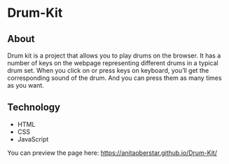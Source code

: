 # Drum-Kit

## About
Drum kit is a project that allows you to play drums on the browser.
It has a number of keys on the webpage representing different drums in a typical drum set.
When you click on or press keys on keyboard, you’ll get the corresponding sound of the drum. And you can press them as many times as you want.

## Technology
- HTML
- CSS
- JavaScript


You can preview the page here: https://anitaoberstar.github.io/Drum-Kit/
